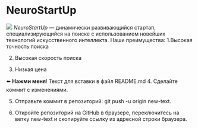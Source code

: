 # NeuroStartUp
![](https://netology-code.github.io/git-homeworks/introduction/assets/logo.png)
*NeuroStartUp* — динамически развивающийся стартап, специализирующийся на поиске с использованием новейших технологий искусственного интеллекта.
Наши преимущества:
1.Высокая точность поиска

2. Высокая скорость поиска

3. Низкая цена

⬅️ **Нажми меня**! Текст для вставки в файл README.md
4. Сделайте коммит с изменениями.

5. Отправьте коммит в репозиторий: git push -u origin new-text.

6. Откройте репозиторий на GitHub в браузере, переключитесь на ветку new-text и скопируйте ссылку из адресной строки браузера.
 
